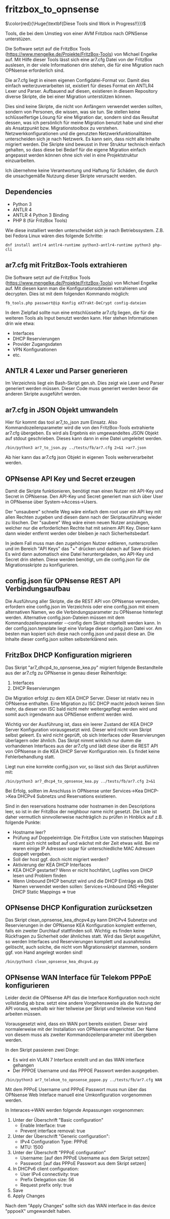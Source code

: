 # fritzbox_to_opnsense
$\color{red}{\Huge{\textbf{Diese Tools sind Work in Progress!!}}}$

Tools, die bei dem Umstieg von einer AVM Fritzbox nach OPNSense unterstüzen.

Die Software setzt auf die FritzBox Tools (https://www.mengelke.de/Projekte/FritzBox-Tools) von Michael Engelke auf. Mit Hilfe dieser Tools lässt sich eine ar7.cfg Datei von der FritzBox auslesen, in der viele Informationen drin stehen, die für eine Migration nach OPNsense erforderlich sind.

Die ar7.cfg liegt in einem eigenen Configdatei-Format vor. Damit dies einfach weiterzuverarbeiten ist, existiert für dieses Format ein ANTLR4 Lexer und Parser. Aufbauend auf diesen, existieren in diesem Repository diverse Skripte, die bei einer Migration unterstützen können.

Dies sind keine Skripte, die nicht von Anfängern verwendet werden sollten, sondern von Personen, die wissen, was sie tun. Sie stellen keine schlüsselfertige Lösung für eine Migration dar, sondern sind das Resultat dessen, was ich persönlich für meine Migration benutzt habe und sind eher als Ansatzpunkt bzw. Migrationstoolbox zu verstehen. Netzwerkkonfigurationen und die genutzten Netzwerkfunktionalitäten unterscheiden sich je nach Netzwerk. Es kann sein, dass nicht alle Inhalte migriert werden. Die Skripte sind bewusst in Ihrer Struktur technisch einfach gehalten, so dass diese bei Bedarf für die eigene Migration einfach angepasst werden können ohne sich viel in eine Projektstruktur einzuarbeiten.

Ich übernehme keine Verantwortung und Haftung für Schäden, die durch die unsachgemäße Nutzung dieser Skripte verursacht werden.

## Dependencies

- Python 3
- ANTLR 4
- ANTLR 4 Python 3 Binding
- PHP 8 (für FritzBox Tools)

Wie diese installiert werden unterscheidet sich je nach Betriebssystem. Z.B. bei Fedora Linux wären dies folgende Schritte:
```
dnf install antlr4 antlr4-runtime python3-antlr4-runtime python3 php-cli
```

## ar7.cfg mit FritzBox-Tools extrahieren

Die Software setzt auf die FritzBox Tools (https://www.mengelke.de/Projekte/FritzBox-Tools) von Michael Engelke auf. Mit diesen kann man die Konfigurationsdateien extrahieren und decrypten. Dies ist mit dem folgenden Kommando möglich:

```
fb_tools.php passwort@ip Konfig eXTrakt-DeCrypt config-dateien
```

In dem Zielpfad sollte nun eine entschlüsselte ar7.cfg liegen, die für die weiteren Tools als Input benutzt werden kann. Hier stehen Informationen drin wie etwa:
- Interfaces
- DHCP Reservierungen
- Provider Zugangsdaten
- VPN Konfigurationen
- etc.

## ANTLR 4 Lexer und Parser generieren

Im Verzeichnis liegt ein Bash-Skript gen.sh. Dies zeigt wie Lexer und Parser generiert werden müssen. Dieser Code muss generiert werden bevor die anderen Skripte ausgeführt werden.

## ar7.cfg in JSON Objekt umwandeln
Hier für kommt das tool ar7_to_json zum Einsatz. Also Kommandozeilenparameter wird die von den FritzBox-Tools extrahierte ar7.cfg übergeben. Es wird als Ergebnis ein umgewandeltes JSON Objekt auf stdout geschrieben. Dieses kann dann in eine Datei umgeleitet werden.

```
/bin/python3 ar7_to_json.py ../tests/fb/ar7.cfg 2>&1 >ar7.json
```

Ab hier kann das ar7.cfg json Objekt in eigenen Tools weiterverarbeitet werden.

## OPNsense API Key und Secret erzeugen
Damit die Skripte funktionieren, benötigt man einen Nutzer mit API-Key und Secret in OPNsense. Den API-Key und Secret generiert man sich über User in OPNsense über System->Access->Users. 

Der "unsaubere" schnelle Weg wäre einfach dem root user ein API key mit allen Rechten zugeben und diesen dann nach der Skriptausführung wieder zu löschen. Der "saubere" Weg wäre einen neuen Nutzer anzulegen, welcher nur die erforderlichen Rechte hat mit seinem API Key. Dieser kann dann wieder entfernt werden oder bleiben je nach Sicherheitsbedarf. 

In jedem Fall muss man den zugehörigen Nutzer editieren, runterscrollen und im Bereich "API Keys" das "+" drücken und danach auf Save drücken. Es wird dann automatisch eine Datei heruntergeladen, wo API-Key und Secret drin stehen. Diese werden benötigt, um die config.json für die Migrationsskripte zu konfigurieren.

## config.json für OPNsense REST API Verbindungsaufbau

Die Ausführung aller Skripte, die die REST API von OPNsense verwenden, erfordern eine config.json im Verzeichnis oder eine config.json mit einem alternativen Namen, wo die Verbindungsparameter zu OPNsense hinterlegt werden. Alternative config.json-Dateien müssen mit dem Kommandozeilenparameter --config dem Skript mitgeteilt werden kann. In der config.json.template liegt eine Vorlage dieser config.json Datei vor. Am besten man kopiert sich diese nach config.json und passt diese an. Die Inhalte dieser config.json sollten selbsterklärend sein.

## FritzBox DHCP Konfiguration migrieren

Das Skript "ar7_dhcp4_to_opnsense_kea.py" migriert folgende Bestandteile aus der ar7.cfg zu OPNsense in genau dieser Reihenfolge:
1. Interfaces
1. DHCP Reservierungen

Die Migration erfolgt zu dem KEA DHCP Server. Dieser ist relativ neu in OPNsense enthalten. Eine Migration zu ISC DHCP macht jedoch keinen Sinn mehr, da dieser von ISC bald nicht mehr weitergepflegt werden wird und somit auch irgendwann aus OPNSense entfernt werden wird.

Wichtig vor der Ausführung ist, dass ein leerer Zustand der KEA DHCP Server Konfiguration vorausgesetzt wird. Dieser wird nicht vom Skript selbst geleert. Es wird nicht geprüft, ob sich Interfaces oder Reservierungen überlagern oder ähnlich. Das Skript nimmt wirklich nur dumm die vorhandenen Interfaces aus der ar7.cfg und lädt diese über die REST API von OPNsense in die KEA DHCP Server Konfiguration rein. Es findet keine Fehlerbehandlung statt.

Liegt nun eine korrekte config.json vor, so lässt sich das Skript ausführen mit:

```
/bin/python3 ar7_dhcp4_to_opnsense_kea.py ../tests/fb/ar7.cfg 2>&1
```

Bei Erfolg, sollten im Anschluss in OPNsense unter Services->Kea DHCP->Kea DHCPv4 Subnetzs und Reservations existieren.

Sind in den reservations hostname oder hostnamen in den Descriptions leer, so ist in der FritzBox der neighbour name nicht gesetzt. Die Liste ist daher vermutlich sinnvollerweise nachträglich zu prüfen in Hinblick auf z.B. folgende Punkte:

- Hostname leer?
- Prüfung auf Doppeleinträge. Die FritzBox Liste von statischen Mappings räumt sich nicht selbst auf und wächst mit der Zeit etwas wild. Bei mir waren einige IP Adressen sogar für unterschiedliche MAC Adressen doppelt vergeben.
- Soll der host ggf. doch nicht migriert werden?
- Aktivierung der KEA DHCP Interfaces
- KEA DHCP gestartet? Wenn er nicht hochfährt, Logfiles vom DHCP lesen und Problem finden
- Wenn Unbound DHCP benutzt wird und die DHCP Einträge als DNS Namen verwendet werden sollen: Services->Unbound DNS->Register DHCP Static Mappings => true

## OPNsense DHCP Konfiguration zurücksetzen

Das Skript clean_opnsense_kea_dhcpv4.py kann DHCPv4 Subnetze und Reservierungen in der OPNsense KEA Konfiguration komplett entfernen, falls ein zweiter Durchlauf stattfinden soll. Wichtig: es finden keine Rückfragen zu Sicherheit oder ähnliches statt. Wird das Skript ausgeführt, so werden Interfaces und Reservierungen komplett und ausnahmslos gelöscht, auch solche, die nicht vom Migrationsskript stammen, sondern ggf. von Hand angelegt worden sind!

```
/bin/python3 clean_opnsense_kea_dhcpv4.py
```

## OPNsense WAN Interface für Telekom PPPoE konfigurieren
Leider deckt die OPNsense API das die Interface Konfiguration noch nicht vollständig ab bzw. setzt eine andere Vorgehensweise als die Nutzung der API voraus, weshalb wir hier teilweise per Skript und teilweise von Hand arbeiten müssen.

Vorausgesetzt wird, dass ein WAN port bereits existiert. Dieser wird normalerweise mit der Installation von OPNsense eingerichtet. Der Name von diesem muss als zweiter Kommandozeilenparameter mit übergeben werden.

In den Skript passieren zwei Dinge:
- Es wird ein VLAN 7 Interface erstellt und an das WAN interface gehangen
- Der PPPOE Username und das PPPOE Passwort werden ausgegeben.

```
/bin/python3 ar7_telekom_to_opnsense_pppoe.py ../tests/fb/ar7.cfg WAN
```

Mit dem PPPoE Username und PPPoE Passwort muss nun über das OPNsense Web Inteface manuell eine Umkonfiguration vorgenommen werden.

In Interaces->WAN werden folgende Anpassungen vorgenommen:

1) Unter der Überschrift "Basic configuration"
   - Enable Interface: true
   - Prevent interface removal: true
1) Unter der Überschrift "Generic configuration":
   - IPv4 Configuration Type: PPPoE
   - MTU: 1500
2) Unter der Überschrift "PPPoE configuration"
   - Username: [auf den PPPoE Username aus dem Skript setzen]
   - Password: [auf das PPPoE Passwort aus dem Skript setzen]
3) In DHCPv6 client configuration:
   - User IPv4 connectivity: true
   - Prefix Delegation size: 56
   - Request prefix only: true
4) Save
5) Apply Changes

Nach dem "Apply Changes" sollte sich das WAN interface in das device "pppoeX" umgewandelt haben.
